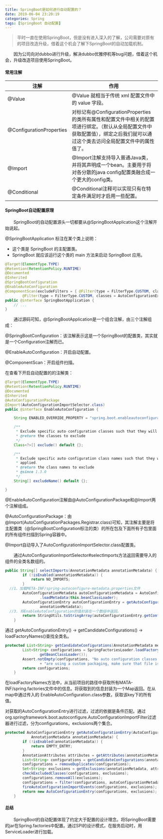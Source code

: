 ```yaml
---
title: SpringBoot是如何进行自动配置的？
date: 2019-06-04 23:20:19
categories: Spring
tags: [SpringBoot 自动配置]
---
```


> 平时一直在使用SpringBoot，但是没有进入深入的了解，公司需要对原有的项目改造升级，借着这个机会了解下SpringBoot的自动加载机制。<!--more-->

&emsp;&emsp;因为公司向对dubbo进行升级，解决dubbo优雅停机等bug问题，借着这个机会，升级改造项目使用SpringBoot。

#### 常用注解

| 注解                     | 作用                                                         |
| ------------------------ | ------------------------------------------------------------ |
| @Value                   | @Value 就相当于传统 xml 配置文件中的 value 字段。            |
| @ConfigurationProperties | 对标记有@ConfigurationProperties的类所有属性和配置文件中相关的配置项进行绑定。（默认从全局配置文件中获取配置值），绑定之后我们就可以通过这个类去访问全局配置文件中的属性值了。 |
| @Import                  | @Import注解支持导入普通Java类，并将其声明成一个bean。主要用于将对各分散的java config配置类融合成一个更大的config类。 |
| @Conditional             | @Conditional注释可以实现只有在特定条件满足时才启用一些配置。 |

#### SpringBoot自动配置原理

&emsp;&emsp;SpringBoot的自动配置源头一切都要从@SpringBootApplication这个注解开始说起。

@SpringBootApplication 标注在某个类上说明：

- 这个类是 SpringBoot 的主配置类。
- SpringBoot 就应该运行这个类的 main 方法来启动 SpringBoot 应用。

```java
@Target(ElementType.TYPE)
@Retention(RetentionPolicy.RUNTIME)
@Documented
@Inherited
@SpringBootConfiguration
@EnableAutoConfiguration
@ComponentScan(excludeFilters = { @Filter(type = FilterType.CUSTOM, classes = TypeExcludeFilter.class),
		@Filter(type = FilterType.CUSTOM, classes = AutoConfigurationExcludeFilter.class) })
public @interface SpringBootApplication {
	// ...
}
```

&emsp;&emsp;通过源码可知，@SpringBootApplication是一个组合注解，由三个注解组成：

@SpringBootConfiguration：该注解表示这是一个SpringBoot的配置类，其实就是一个Configuration注解而已。

@EnableAutoConfiguration：开启自动配置。

@ComponentScan：开启组件扫描。

在查看下开启自动配置的的注解类：

```java
@Target(ElementType.TYPE)
@Retention(RetentionPolicy.RUNTIME)
@Documented
@Inherited
@AutoConfigurationPackage
@Import(AutoConfigurationImportSelector.class)
public @interface EnableAutoConfiguration {

	String ENABLED_OVERRIDE_PROPERTY = "spring.boot.enableautoconfiguration";

	/**
	 * Exclude specific auto-configuration classes such that they will never be applied.
	 * @return the classes to exclude
	 */
	Class<?>[] exclude() default {};

	/**
	 * Exclude specific auto-configuration class names such that they will never be
	 * applied.
	 * @return the class names to exclude
	 * @since 1.3.0
	 */
	String[] excludeName() default {};

}

```

@EnableAutoConfiguration注解由@AutoConfigurationPackage和@Import两个注解组成。

@AutoConfigurationPackage：由@Import(AutoConfigurationPackages.Registrar.class)可知，其注解主要是将主配置类（@SpringBootConfiguration标注的类）的所在包及下面所有子包里面的所有组件扫描到Spring容器中。

@Import自动导入了AutoConfigurationImportSelector.class配置类。

&emsp;&emsp;通过AutoConfigurationImportSelector#selectImports方法返回需要导入的组件的全类名数组的。

```java
public String[] selectImports(AnnotationMetadata annotationMetadata) {
		if (!isEnabled(annotationMetadata)) {
			return NO_IMPORTS;
		}
  //1、加载META-INF/spring-autoconfigure-metadata.properties文件
		AutoConfigurationMetadata autoConfigurationMetadata = AutoConfigurationMetadataLoader
				.loadMetadata(this.beanClassLoader);
		AutoConfigurationEntry autoConfigurationEntry = getAutoConfigurationEntry(autoConfigurationMetadata,
				annotationMetadata);
  //3. 将EnableAutoConfiguration的值封装在一个数组中返回。
		return StringUtils.toStringArray(autoConfigurationEntry.getConfigurations());
	}
```

通过 getAutoConfigurationEntry() -> getCandidateConfigurations() -> loadFactoryNames()查找全类名。

```java
protected List<String> getCandidateConfigurations(AnnotationMetadata metadata, AnnotationAttributes attributes) {
		List<String> configurations = SpringFactoriesLoader.loadFactoryNames(getSpringFactoriesLoaderFactoryClass(),
				getBeanClassLoader());
		Assert.notEmpty(configurations, "No auto configuration classes found in META-INF/spring.factories. If you "
				+ "are using a custom packaging, make sure that file is correct.");
		return configurations;
	}
```

在loadFactoryNames方法中，从当前项目的路径中获取所有MATA-INF/spring.factories文件中的信息。将获取到的信息封装为一个Map返回。在从map中通过传入的 EnableAutoConfiguration.class参数，获取该key下的所有值。

对获取的AutoConfigurationEntry进行过滤，过滤的依据是条件匹配。通过org.springframework.boot.autoconfigure.AutoConfigurationImportFilter过滤器进行过滤，分为configurations，exclusions两个集合。

```java
protected AutoConfigurationEntry getAutoConfigurationEntry(AutoConfigurationMetadata autoConfigurationMetadata,
			AnnotationMetadata annotationMetadata) {
		if (!isEnabled(annotationMetadata)) {
			return EMPTY_ENTRY;
		}
		AnnotationAttributes attributes = getAttributes(annotationMetadata);
		List<String> configurations = getCandidateConfigurations(annotationMetadata, attributes);
		configurations = removeDuplicates(configurations);
		Set<String> exclusions = getExclusions(annotationMetadata, attributes);
		checkExcludedClasses(configurations, exclusions);
		configurations.removeAll(exclusions);
		configurations = filter(configurations, autoConfigurationMetadata);
		fireAutoConfigurationImportEvents(configurations, exclusions);
		return new AutoConfigurationEntry(configurations, exclusions);
	}
```

#### 总结

&emsp;&emsp;SpringBoot的自动配置体现了约定大于配置的设计理念。将SpringBoot需要的jar在Spring.factories中配置。通过SPI的设计模式，在服务启动时，用ServiceLoader进行加载。
